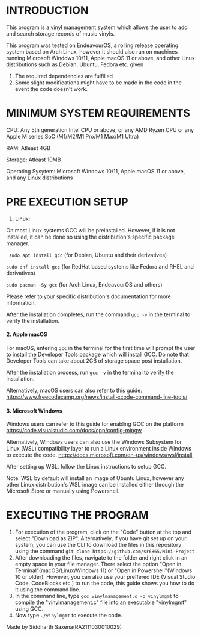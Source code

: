 # INTRODUCTION
This program is a vinyl management system which allows the user to add and search storage records of music vinyls.

This program was tested on EndeavourOS, a rolling release operating system based on Arch Linux, however it should also run on machines running Microsoft Windows 10/11, Apple macOS 11 or above, and other Linux distributions such as Debian, Ubuntu, Fedora etc. given

1. The required dependencies are fulfilled
2. Some slight modifications might have to be made in the code in the event the code doesn't work.

# MINIMUM SYSTEM REQUIREMENTS

CPU: Any 5th generation Intel CPU or above, or any AMD Ryzen CPU or any Apple M series SoC (M1/M2/M1 Pro/M1 Max/M1 Ultra)

RAM: Atleast 4GB

Storage: Atleast 10MB

Operating Sysytem: Microsoft Windows 10/11, Apple macOS 11 or above, and any Linux distributions

# PRE EXECUTION SETUP
1. Linux:

On most Linux systems GCC will be preinstalled. However, if it is not installed, it can be done so using the distribution's specific package manager.

` sudo apt install gcc` (for Debian, Ubuntu and their derivatives)

`sudo dnf install gcc` (for RedHat based systems like Fedora and RHEL and derivatives)

`sudo pacman -Sy gcc` (for Arch Linux, EndeavourOS and others)

Please refer to your specific distribution's documentation for more information.

After the installation completes, run the command
`gcc -v`
in the terminal to verify the installation.

#### 2. Apple macOS

For macOS, entering `gcc` in the terminal for the first time will prompt the user to install the Developer Tools package which will install GCC. Do note that Developer Tools can take about 2GB of storage space post installation.

After the installation process, run
`gcc -v`
in the terminal to verify the installation.

Alternatively, macOS users can also refer to this guide:
https://www.freecodecamp.org/news/install-xcode-command-line-tools/

#### 3. Microsoft Windows

Windows users can refer to this guide for enabling GCC on the platform
https://code.visualstudio.com/docs/cpp/config-mingw

Alternatively, Windows users can also use the Windows Subsystem for Linux (WSL) compatibility layer to run a Linux environment inside Windows to execute the code.
https://docs.microsoft.com/en-us/windows/wsl/install

After setting up WSL, follow the Linux instructions to setup GCC.

Note: WSL by default will install an image of Ubuntu Linux, however any other Linux distribution's WSL image can be installed either through the Microsoft Store or manually using Powershell.

# EXECUTING THE PROGRAM
1. For execution of the program, click on the "Code" button at the top and select "Download as ZIP". Alternatively, if you have git set up on your system, you can use the CLI to download the files in this repository using the command
`git clone https://github.com/sr6865/Mini-Project`
2. After downloading the files, navigate to the folder and right click in an empty space in your file manager. There select the option "Open in Terminal"(macOS/Linux/Windows 11) or "Open in Powershell"(Windows 10 or older). However, you can also use your preffered IDE (Visual Studio Code, CodeBlocks etc.) to run the code, this guide shows you how to do it using the command line.
3. In the command line, type `gcc vinylmanagement.c -o vinylmgmt` to compile the "vinylmanagement.c" file into an executable "vinylmgmt" using GCC.
4. Now type `./vinylmgmt` to execute the code.

Made by Siddharth Saxena(RA2111030010029)
